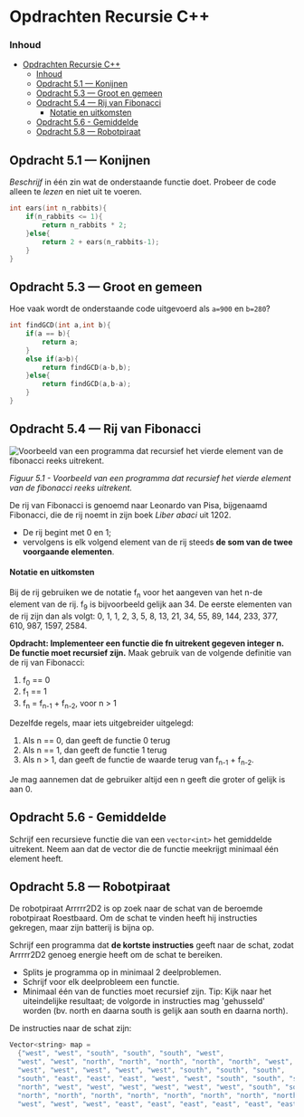 # Opdrachten Recursie C++[](title-id) <!-- omit in toc -->

### Inhoud[](toc-id) <!-- omit in toc -->
- [Opdrachten Recursie C++](#opdrachten-recursie-c)
    - [Inhoud](#inhoud)
  - [Opdracht 5.1 — Konijnen](#opdracht-51--konijnen)
  - [Opdracht 5.3 — Groot en gemeen](#opdracht-53--groot-en-gemeen)
  - [Opdracht 5.4 — Rij van Fibonacci](#opdracht-54--rij-van-fibonacci)
      - [Notatie en uitkomsten](#notatie-en-uitkomsten)
  - [Opdracht 5.6 - Gemiddelde](#opdracht-56---gemiddelde)
  - [Opdracht 5.8 — Robotpiraat](#opdracht-58--robotpiraat)


## Opdracht 5.1 — Konijnen

*Beschrijf* in één zin wat de onderstaande functie doet. Probeer de code alleen te *lezen* en niet uit te voeren.

```c++
int ears(int n_rabbits){
    if(n_rabbits <= 1){
        return n_rabbits * 2;
    }else{
        return 2 + ears(n_rabbits-1);
    }
}
```

## Opdracht 5.3 — Groot en gemeen

Hoe vaak wordt de onderstaande code uitgevoerd als `a=900` en `b=280`?

```c++
int findGCD(int a,int b){
    if(a == b){
        return a;
    }
    else if(a>b){
        return findGCD(a-b,b);
    }else{
        return findGCD(a,b-a);
    }
}
```

## Opdracht 5.4 — Rij van Fibonacci

![Voorbeeld van een programma dat recursief het vierde element van de fibonacci reeks uitrekent.](./img/fibonacci.png)

*Figuur 5.1 - Voorbeeld van een programma dat recursief het vierde element van de fibonacci reeks uitrekent.*

De rij van Fibonacci is genoemd naar Leonardo van Pisa, bijgenaamd Fibonacci, die de
rij noemt in zijn boek *Liber abaci* uit 1202. 

- De rij begint met 0 en 1; 
- vervolgens is elk volgend element van de rij steeds **de som van de twee voorgaande elementen**. 

#### Notatie en uitkomsten

Bij de rij gebruiken we de notatie f<sub>n</sub> voor het aangeven van het n-de element van de rij. f<sub>9</sub> is bijvoorbeeld gelijk aan 34. 
De eerste elementen van de rij zijn dan als volgt:
0, 1, 1, 2, 3, 5, 8, 13, 21, 34, 55, 89, 144, 233, 377, 610, 987, 1597, 2584.

**Opdracht: Implementeer een functie die fn uitrekent gegeven integer n. De functie moet recursief zijn.**
Maak gebruik van de volgende definitie van de rij van Fibonacci:
1. f<sub>0</sub> == 0
2. f<sub>1</sub> == 1
3. f<sub>n</sub> = f<sub>n-1</sub> + f<sub>n-2</sub>, voor n > 1

Dezelfde regels, maar iets uitgebreider uitgelegd:
1. Als n == 0, dan geeft de functie 0 terug
2. Als n == 1, dan geeft de functie 1 terug
3. Als n > 1, dan geeft de functie de waarde terug van f<sub>n-1</sub> + f<sub>n-2</sub>. 

Je mag aannemen dat de gebruiker altijd een n geeft die groter of gelijk is aan 0.

## Opdracht 5.6 - Gemiddelde

Schrijf een recursieve functie die van een `vector<int>` het gemiddelde uitrekent. 
Neem aan dat de vector die de functie meekrijgt minimaal één element heeft.

## Opdracht 5.8 — Robotpiraat

De robotpiraat Arrrrr2D2 is op zoek naar de schat van de beroemde robotpiraat Roestbaard.
Om de schat te vinden heeft hij instructies gekregen, maar zijn batterij is bijna op. 

Schrijf een programma dat **de kortste instructies** geeft naar de schat, zodat Arrrrr2D2 genoeg
energie heeft om de schat te bereiken. 
- Splits je programma op in minimaal 2 deelproblemen.
- Schrijf voor elk deelprobleem een functie.
- Minimaal één van de functies moet recursief
zijn.
Tip: Kijk naar het uiteindelijke resultaat; de volgorde in instructies mag 'gehusseld' worden (bv. north en daarna south is gelijk aan south en daarna north).

De instructies naar de schat zijn:
```c++
Vector<string> map = 
  {"west", "west", "south", "south", "south", "west",
  "west", "west", "north", "north", "north", "north", "north", "west",
  "west", "west", "west", "west", "west", "south", "south", "south",
  "south", "east", "east", "east", "west", "west", "south", "south", "south", "west", "west", "north", "north", "north", "north", "north",
  "north", "west", "west", "west", "west", "west", "west", "south", "south", "south", "south", "east", "east", "east", "north", "north",
  "north", "north", "north", "north", "north", "north", "north", "north", "north", "east", "east", "east", "east", "east", "east", "east", "east", "east", "south", "south", "south", "south", "south",
  "west", "west", "west", "east", "east", "east", "east", "east", "east", "east", "east", "north", "west", "north", "north", "north", "north", "north", "north", "north", "north", "north", "north"}
```